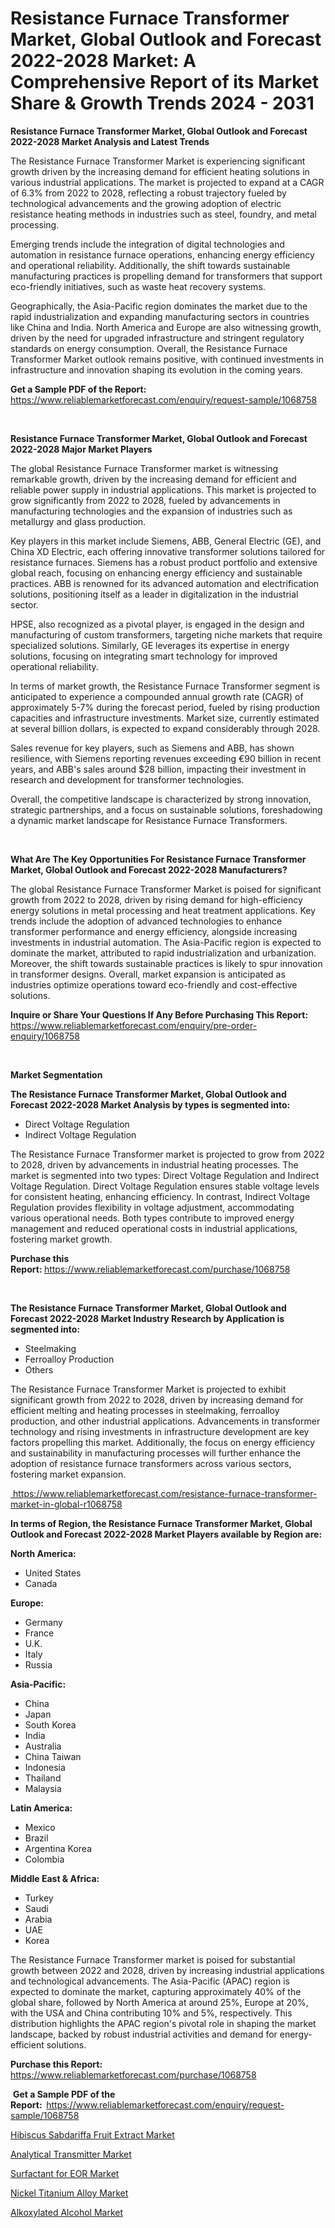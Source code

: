 <p><h1>Resistance Furnace Transformer Market, Global Outlook and Forecast 2022-2028 Market: A Comprehensive Report of its Market Share & Growth Trends 2024 - 2031</h1></p><p><strong>Resistance Furnace Transformer Market, Global Outlook and Forecast 2022-2028 Market Analysis and Latest Trends</strong></p>
<p><p>The Resistance Furnace Transformer Market is experiencing significant growth driven by the increasing demand for efficient heating solutions in various industrial applications. The market is projected to expand at a CAGR of 6.3% from 2022 to 2028, reflecting a robust trajectory fueled by technological advancements and the growing adoption of electric resistance heating methods in industries such as steel, foundry, and metal processing.</p><p>Emerging trends include the integration of digital technologies and automation in resistance furnace operations, enhancing energy efficiency and operational reliability. Additionally, the shift towards sustainable manufacturing practices is propelling demand for transformers that support eco-friendly initiatives, such as waste heat recovery systems.</p><p>Geographically, the Asia-Pacific region dominates the market due to the rapid industrialization and expanding manufacturing sectors in countries like China and India. North America and Europe are also witnessing growth, driven by the need for upgraded infrastructure and stringent regulatory standards on energy consumption. Overall, the Resistance Furnace Transformer Market outlook remains positive, with continued investments in infrastructure and innovation shaping its evolution in the coming years.</p></p>
<p><strong>Get a Sample PDF of the Report:&nbsp;</strong> <a href="https://www.reliablemarketforecast.com/enquiry/request-sample/1068758">https://www.reliablemarketforecast.com/enquiry/request-sample/1068758</a></p>
<p>&nbsp;</p>
<p><strong>Resistance Furnace Transformer Market, Global Outlook and Forecast 2022-2028 Major Market Players</strong></p>
<p><p>The global Resistance Furnace Transformer market is witnessing remarkable growth, driven by the increasing demand for efficient and reliable power supply in industrial applications. This market is projected to grow significantly from 2022 to 2028, fueled by advancements in manufacturing technologies and the expansion of industries such as metallurgy and glass production.</p><p>Key players in this market include Siemens, ABB, General Electric (GE), and China XD Electric, each offering innovative transformer solutions tailored for resistance furnaces. Siemens has a robust product portfolio and extensive global reach, focusing on enhancing energy efficiency and sustainable practices. ABB is renowned for its advanced automation and electrification solutions, positioning itself as a leader in digitalization in the industrial sector.</p><p>HPSE, also recognized as a pivotal player, is engaged in the design and manufacturing of custom transformers, targeting niche markets that require specialized solutions. Similarly, GE leverages its expertise in energy solutions, focusing on integrating smart technology for improved operational reliability.</p><p>In terms of market growth, the Resistance Furnace Transformer segment is anticipated to experience a compounded annual growth rate (CAGR) of approximately 5-7% during the forecast period, fueled by rising production capacities and infrastructure investments. Market size, currently estimated at several billion dollars, is expected to expand considerably through 2028.</p><p>Sales revenue for key players, such as Siemens and ABB, has shown resilience, with Siemens reporting revenues exceeding €90 billion in recent years, and ABB's sales around $28 billion, impacting their investment in research and development for transformer technologies.</p><p>Overall, the competitive landscape is characterized by strong innovation, strategic partnerships, and a focus on sustainable solutions, foreshadowing a dynamic market landscape for Resistance Furnace Transformers.</p></p>
<p>&nbsp;</p>
<p><strong>What Are The Key Opportunities For Resistance Furnace Transformer Market, Global Outlook and Forecast 2022-2028 Manufacturers?</strong></p>
<p><p>The global Resistance Furnace Transformer Market is poised for significant growth from 2022 to 2028, driven by rising demand for high-efficiency energy solutions in metal processing and heat treatment applications. Key trends include the adoption of advanced technologies to enhance transformer performance and energy efficiency, alongside increasing investments in industrial automation. The Asia-Pacific region is expected to dominate the market, attributed to rapid industrialization and urbanization. Moreover, the shift towards sustainable practices is likely to spur innovation in transformer designs. Overall, market expansion is anticipated as industries optimize operations toward eco-friendly and cost-effective solutions.</p></p>
<p><strong>Inquire or Share Your Questions If Any Before Purchasing This Report:</strong> <a href="https://www.reliablemarketforecast.com/enquiry/pre-order-enquiry/1068758">https://www.reliablemarketforecast.com/enquiry/pre-order-enquiry/1068758</a></p>
<p>&nbsp;</p>
<p><strong>Market Segmentation</strong></p>
<p><strong>The Resistance Furnace Transformer Market, Global Outlook and Forecast 2022-2028 Market Analysis by types is segmented into:</strong></p>
<p><ul><li>Direct Voltage Regulation</li><li>Indirect Voltage Regulation</li></ul></p>
<p><p>The Resistance Furnace Transformer market is projected to grow from 2022 to 2028, driven by advancements in industrial heating processes. The market is segmented into two types: Direct Voltage Regulation and Indirect Voltage Regulation. Direct Voltage Regulation ensures stable voltage levels for consistent heating, enhancing efficiency. In contrast, Indirect Voltage Regulation provides flexibility in voltage adjustment, accommodating various operational needs. Both types contribute to improved energy management and reduced operational costs in industrial applications, fostering market growth.</p></p>
<p><strong>Purchase this Report:&nbsp;</strong><a href="https://www.reliablemarketforecast.com/purchase/1068758">https://www.reliablemarketforecast.com/purchase/1068758</a></p>
<p>&nbsp;</p>
<p><strong>The Resistance Furnace Transformer Market, Global Outlook and Forecast 2022-2028 Market Industry Research by Application is segmented into:</strong></p>
<p><ul><li>Steelmaking</li><li>Ferroalloy Production</li><li>Others</li></ul></p>
<p><p>The Resistance Furnace Transformer Market is projected to exhibit significant growth from 2022 to 2028, driven by increasing demand for efficient melting and heating processes in steelmaking, ferroalloy production, and other industrial applications. Advancements in transformer technology and rising investments in infrastructure development are key factors propelling this market. Additionally, the focus on energy efficiency and sustainability in manufacturing processes will further enhance the adoption of resistance furnace transformers across various sectors, fostering market expansion.</p></p>
<p><a href="https://www.reliablemarketforecast.com/resistance-furnace-transformer-market-in-global-r1068758">&nbsp;https://www.reliablemarketforecast.com/resistance-furnace-transformer-market-in-global-r1068758</a></p>
<p><strong>In terms of Region, the Resistance Furnace Transformer Market, Global Outlook and Forecast 2022-2028 Market Players available by Region are:</strong></p>
<p>
    <p> <strong> North America: </strong>
        <ul>
            <li>United States</li>
            <li>Canada</li>
        </ul>
        </p> 
    <p> <strong> Europe: </strong>
        <ul>
            <li>Germany</li>
            <li>France</li>
            <li>U.K.</li>
            <li>Italy</li>
            <li>Russia</li>
        </ul>
        </p> 
    <p> <strong> Asia-Pacific: </strong>
        <ul>
            <li>China</li>
            <li>Japan</li>
            <li>South Korea</li>
            <li>India</li>
            <li>Australia</li>
            <li>China Taiwan</li>
            <li>Indonesia</li>
            <li>Thailand</li>
            <li>Malaysia</li>
        </ul>
        </p> 
    <p> <strong> Latin America: </strong>
        <ul>
            <li>Mexico</li>
            <li>Brazil</li>
            <li>Argentina Korea</li>
            <li>Colombia</li>
        </ul>
        </p> 
    <p> <strong> Middle East & Africa: </strong>
        <ul>
            <li>Turkey</li>
            <li>Saudi</li>
            <li>Arabia</li>
            <li>UAE</li>
            <li>Korea</li>
        </ul>
    </p>
    </p>
<p><p>The Resistance Furnace Transformer market is poised for substantial growth between 2022 and 2028, driven by increasing industrial applications and technological advancements. The Asia-Pacific (APAC) region is expected to dominate the market, capturing approximately 40% of the global share, followed by North America at around 25%, Europe at 20%, with the USA and China contributing 10% and 5%, respectively. This distribution highlights the APAC region's pivotal role in shaping the market landscape, backed by robust industrial activities and demand for energy-efficient solutions.</p></p>
<p><strong>Purchase this Report: </strong><a href="https://www.reliablemarketforecast.com/purchase/1068758">https://www.reliablemarketforecast.com/purchase/1068758</a></p>
<p>&nbsp;<strong>Get a Sample PDF of the Report:&nbsp;&nbsp;</strong><a href="https://www.reliablemarketforecast.com/enquiry/request-sample/1068758">https://www.reliablemarketforecast.com/enquiry/request-sample/1068758</a></p>
<p><strong></strong></p>
<p><p><a href="https://medium.com/@welsonwiden94552/in-the-hibiscus-sabdariffa-fruit-extract-market-the-main-focus-is-on-keeping-costs-low-and-abbd46978cc2">Hibiscus Sabdariffa Fruit Extract Market</a></p><p><a href="https://www.linkedin.com/pulse/global-analytical-transmitter-industry-types-applications-ksp9f?trackingId=qDnmIInRQ%2Fic60aV3hLfZw%3D%3D">Analytical Transmitter Market</a></p><p><a href="https://issuu.com/reportprime-2/docs/surfactant-for-eor-market-size-2030_2ded348639fd55">Surfactant for EOR Market</a></p><p><a href="https://issuu.com/reportprime-2/docs/nickel-titanium-alloy-market-size-2_0c19aba543341d">Nickel Titanium Alloy Market</a></p><p><a href="https://medium.com/@welsonwiden94552/the-alkoxylated-alcohol-market-insights-report-offers-an-in-depth-and-thorough-analysis-of-the-166eda911eda">Alkoxylated Alcohol Market</a></p></p>
